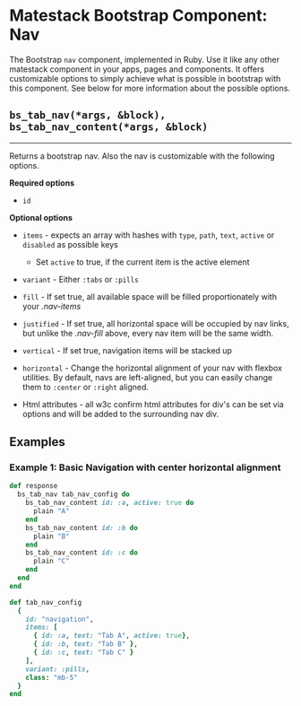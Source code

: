 # Matestack Bootstrap Component: Nav

The Bootstrap `nav` component, implemented in Ruby. Use it like any other matestack component in your apps, pages and components. It offers customizable options to simply achieve what is possible in bootstrap with this component. See below for more information about the possible options.

## `bs_tab_nav(*args, &block), bs_tab_nav_content(*args, &block)`
----

Returns a bootstrap nav. Also the nav is customizable with the following options.

**Required options**

* `id`

**Optional options**

* `items` - expects an array with hashes with `type`, `path`, `text`, `active` or `disabled` as possible keys
  * Set `active` to true, if the current item is the active element

* `variant` - Either `:tabs` or `:pills`
* `fill` - If set true, all available space will be filled proportionately with your *.nav-items*
* `justified` - If set true, all horizontal space will be occupied by nav links, but unlike the *.nav-fill* above, every nav item will be the same width.
* `vertical` - If set true, navigation items will be stacked up
* `horizontal` - Change the horizontal alignment of your nav with flexbox utilities. By default, navs are left-aligned, but you can easily change them to `:center` or `:right` aligned.

* Html attributes - all w3c confirm html attributes for div's can be set via options and will be added to the surrounding nav div.

## Examples

### Example 1: Basic Navigation with center horizontal alignment

```ruby
def response
  bs_tab_nav tab_nav_config do
    bs_tab_nav_content id: :a, active: true do
      plain "A"
    end
    bs_tab_nav_content id: :b do
      plain "B"
    end
    bs_tab_nav_content id: :c do
      plain "C"
    end
  end
end

def tab_nav_config
  {
    id: "navigation",
    items: [
      { id: :a, text: "Tab A", active: true},
      { id: :b, text: "Tab B" },
      { id: :c, text: "Tab C" }
    ],
    variant: :pills,
    class: "mb-5"
  }
end
```
